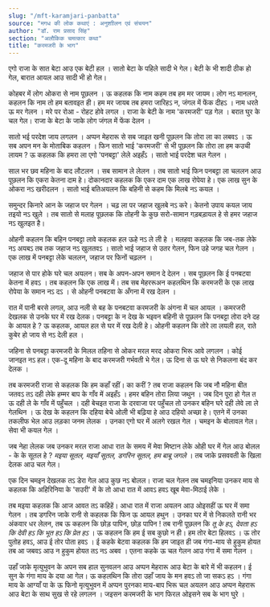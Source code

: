 ```yaml
---
slug: "/mft-karamjari-panbatta"
source: "मगध की लोक कथाएं : अनुशाीलन एवं संचयन"
author: "डॉ. राम प्रसाद सिंह"
section: "अलौकिक चमत्‍कार कथा"
title: "करमजरी के भाग"
---
```

एगो राजा के सात बेटा आउ एक बेटी हल । सातो बेटा के पहिले सादी भे गेल। बेटी के भी शादी ठीक हो गेल, बारात आयल आउ सादी भी हो गेल। 

कोहबर में लोग ओकरा से नाम पूछलन । ऊ कहलक कि नाम कहम तब हम मर जायम। लोग नऽ मानलन, कहलन कि नाम तो हम बतावइत ही। हम मर जायब तब हमरा जारिहऽ न, जंगल में फेंक दीहऽ । नाम धरते ऊ मर गेलन । मरे पर रोआ - रोहट होवे लगल । राजा के बेटी के नाम 'करमजरी' पड़ गेल । बरात घुर के चल गेल। राजा के बेटा के जाके लोग जंगल में फेंक देलन । 

सातो भई परदेश जाय लगलन । अप्पन मेहरारू से सब जाइत खनी पूछलन कि तोरा ला का लबवऽ । ऊ सब अपन मन के मोताबिक कहलन । फिन सातो भाई 'करमजरी' से भी पूछलन कि तोरा ला हम कउची लायम ? ऊ कहलक कि हमरा ला एगो 'पनबट्टा' लेले अइहँऽ । सातो भाई परदेश चल गेलन । 

साल भर छव महिना के बाद लौटलन । सब सामान ले लेलन । तब सातो भाई फिन पनबट्टा ला चललन आउ पूछलन कि एकरा केतना दाम हे। दोकानदार कहलक कि एकर दाम एक लाख रोपेया हे। एक लाख सुन के ओकरा नऽ खरीदलन । सातो भाई बतिअयलन कि बहिनी से कहम कि मिलबे नऽ कयल । 

समुन्दर किनारे आन के जहाज पर गेलन । चढ़ ला पर जहाज खुलबे नऽ करे। केतनो उपाय कयल जाय तइयो नऽ खुले । तब सातो से मलाह पूछलक कि तोहनी के कुछ सरो-सामान गड़बड़ायल हे से हमर जहाज नऽ खुलइत है। 

ओहनी कहलन कि बहिन पनबट्टा लावे कहलक हल ऊहे नऽ ले ली हे । मलहवा कहलक कि जब-तक लेके नऽ अयबऽ तब तक जहाज नऽ खुलतवऽ । सातो भाई जहाज से उतर गेलन, फिन उहे जगह चल गेलन । एक लाख में पनबट्टा लेके चललन, जहाज पर फिनों चढ़लन । 

जहाज से पार होके घरे चल अयलन। सब के अपन-अपन समान दे देलन । सब पूछलन कि ई पनबटवा केतना में हवऽ । तब कहलन कि एक लाख में। तब सब मेहररूअन कहलथिन कि करमजरी के एक लाख रोपेया के समान नऽ दऽ । से ओहनी पनबटवा के अँगना में रख देलन । 

रात में पानी बरसे लगल, आउ नली से बह के पनबटवा करमजरी के अंगना में चल आयल । कमरजरी देखलक से उनके घर में रख देलक। पनबट्टा के न देख के भइवन बहिनी से पूछलन कि पनबट्टा तोरा दने दह के आयल हे ? ऊ कहलक, आयल हल से घर में रख देली हे। ओहनी कहलन कि तोरे ला लयली हल, राते कुबेर हो जाय से नऽ देली हल । 

जहिना से पनबट्टा करमजरी के मिलल तहिना से ओकर मरल मरद ओकरा भिरू आवे लगलन । कोई जानइत नऽ हल। एक-दू महिना के बाद करमजरी गर्भवती भे गेल। ऊ दिना से ऊ घरे से निकलना बंद कर देलक ।
 
तब करमजरी राजा से कहलक कि हम कहाँ रहीं। का करीं ? तब राजा कहलन कि जब नौ महिना बीत जतवऽ तऽ दही लेके हम्मर बाप के गाँव में अइहँऽ । हमर बहिन तोरा लिया जथुन । जब दिन पूरा हो गेल त ऊ दही ले के गाँव में पहुँचल । दही बेचइत राजा  के दरवाजा पर पहुँचल तो उनकर बहिन घरे दही लेवे ला ले गेलथिन । ऊ देख के कहलन कि दहिया बेचे ओली भी बढ़िया हे आउ दहियो अच्छा हे। एतने में उनका तकलीफ भेल आउ लड़का जनम लेलक । उनका एगो घर में अलगे रखल गेल । चमइन के बोलावल गेल। सेवा भी कयल गेल । 

जब नेहा लेलक जब उनकर मरल राजा आधा रात के समय में मेवा मिष्टान लेके ओही घर में गेल आउ बोलल - के के सूतल हे ? *मइया सूतल, मइयाँ सूतल, डगरिन सूतल, हम बाबू जगले* । तब जाके प्रसववती के खिला देलक आउ चल गेल। 

एक दिन चमइन देखलक तऽ डेरा गेल आउ कुछ नऽ बोलल। राजा चल गेलन तब चमइनिया उनकर माय से कहलक कि अहिरिनिया के 'सउरी' में के तो आधा रात में आवऽ हवऽ खूब मेवा-मिठाई लेके । 

तब मइया कहलक कि आज आवत तऽ कहिहें। आधा रात में राजा अयलन आउ ओइसहीं ऊ घर में समा गेलन । तब डगरिन जाके रानी से कहलक कि फिन ऊ आयल हथुन । उनका घर में से निकलते रानी भर अंकवार धर लेलन, तब ऊ कहलन कि छोड़ पापिन, छोड़ पापिन ! तब रानी पूछलन कि *तू के हऽ, देवता हऽ कि देवी हऽ कि भूत हऽ कि प्रेत हऽ* । ऊ कहलन कि हम ई सब कुछो न ही। हम तोर बेटा हिलवऽ । ऊ तोर पुतोह हवऽ, आउ ई तोर पोता हवऽ । ई कहके बेटवा कहलक कि हम जाइत ही जब गंगा-माय से हुकुम होयत तब आ जबवऽ आउ न हुकुम होयत तऽ नऽ अबव । एतना कहके ऊ चल गेलन आउ गंगा में समा गेलन । 

उहाँ जाके मृत्युभुवन के अपन सब हाल सुनवलन आउ अप्पन मेहरारू आउ बेटा के बारे में भी कहलन। ई सुन के गंगा माय के दया आ गेल। ऊ कहलथिन कि तोरा उहाँ जाय के मन हवऽ तो जा सकऽ हऽ । गंगा माय के आग्याँ पा के ऊ फिनो मृत्युभुवन में अप्पन पुरनका माय-बाप भिरू चल अयलन आउ अप्पन मेहरारू आउ बेटा के साथ सुख से रहे लगलन । जइसन करमजरी के भाग फिरल ओइसने सब के भाग घुरे । 